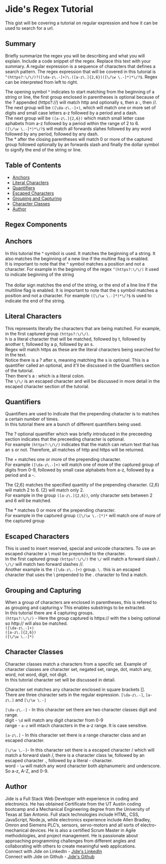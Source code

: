 # Jide's Regex Tutorial

This gist will be covering a tutorial on regular expression and how it can be used to search for a url. 

## Summary

Briefly summarize the regex you will be describing and what you will explain. Include a code snippet of the regex. Replace this text with your summary.
A regular expression is a sequence of characters that defines a search pattern.
The regex expression that will be covered in this tutorial is `^(https?:\/\/)?([\da-z\.-]+)\.([a-z\.]{2,6})([\/\w \.-]*)*\/?$`.
Regex can be interpreted from left to right. <br>

The opening symbol ^ indicates to start matching from the beginning of a string or line,
the first group enclosed in parentheses is optional because of the ? appended (https?:\/\/) will match http and optionally s, then a :, then //.<br>
The next group will be `([\da-z\.-]+)`, which will match one or more set of digits and small case letters a-z followed by a period and a dash. <br>
The next group will be `([a-z\.]{2,6})` which match small letter case aphabets from a-z followed by a period within the range of 2 to 6. <br>
`([\/\w \.-]*)*\/?$` will match all forwards slahes followed by any word followed by any period, followed by any dash. <br>
The * after the closing parentheses will match 0 or more of the captured group followed optionally by an forwards slash and finally the dollar symbol to signify the end of the string or line.

## Table of Contents

- [Anchors](#anchors)
- [Literal Characters](#literal-characters)
- [Quantifiers](#quantifiers)
- [Escaped Characters](#escaped-characters)
- [Grouping and Capturing](#grouping-and-capturing)
- [Character Classes](#character-classes)
- [Author](#author)

## Regex Components
## Anchors
In this tutorial the ^ symbol is used. It matches the beginning of a string. It also matches the beginning of a new line if the multine flag is enabled.<br>
It is important to note that the ^ symbol matches a position and not a character. For example in the beginning of the regex `^(https?:\/\/)` it used to indicate beginning of the string<br>
<br>
The dollar sign matches the end of the string, or the end of a line line if the multiline flag is enabled. It is important to note that the `$` symbol matches a position and not a character. For example `([\/\w \.-]*)*\/?$` is used to indicate the end of the string.

## Literal Characters
This represents literally the characters that are being matched. For example, in the first captured group `(https?:\/\/)`.<br>
 h is a literal character that will be matched, followed by t, followed by another t, followed by a p, followed by an s.<br>
 Regex will match https as these are the literal characters being searched for in the text.<br>
 Notice there is a ? after s, meaning matching the s is optional. This is a quantifier called an optional, and it'll be discussed in the Quantifiers section of the tutorial.<br>
 Then there's a : which is a literal colon.<br>
 The `\/\/` is an escaped character and will be discussed in more detail in the escaped character section of the tutorial.<br>

## Quantifiers
Quantifiers are used to indicate that the prepending chatacter is to matches a certain number of times.<br>
In this tutorial there are a bunch of different quantifiers being used.<br>

The ? optional quantifier which was briefly introduced in the preceeding section indicates that the preceeding character is optional. <br>
For example `(https?:\/\/)` indicates that the match can return text that has an s or not. Therefore, all matches of http and https will be returned.<br>

The + matches one or more of the prepending character.<br>
For example `([\da-z\.-]+)` will match one of more of the captured group of digits from 0-9, followed by small case alphabets from a-z, followed by a period and a -. <br>

The {2,6} matches the specified quantity of the prepending character. {2,6} will match 2 to 6. {2} will match only 2.<br>
For example in the group `([a-z\.]{2,6})`, only character sets between 2 and 6 will be matched.<br>

The * matches 0 or more of the prepending character.<br>
For example in the captured group `([\/\w \.-]*)*` will match one of more of the captured group<br>

## Escaped Characters
This is used to insert reserved, special and unicode characters. To use an escaped character a \ must be prepended to the character.<br>
In the first captured group `(https?:\/\/)` the `\/`  will match a forward slash /. `\/\/` will match two forward slashes //.<br>
Another example is the `([\da-z\.-]+)` group. `\.` this is an escaped character that uses the \ prepended to the . character to find a match.<br>

## Grouping and Capturing
When a group of characters are enclosed in parentheses, this is refered to as grouping and capturing.v
This enables substrings to be extracted.<br>
In this tutorial there are 4 capturing groups.<br>
`(https?:\/\/)` - Here the group captured is https:// with the s being optional so http:// will also be matched.<br>
`([\da-z\.-]+)`<br>
`([a-z\.]{2,6})`<br>
`([\/\w \.-]*)`<br>

## Character Classes
Character classes match a characters from a specific set. Example of  character classes are character set, negated set, range, dot, match any, word, not word, digit, not digit.<br>
In this tutorial character set will be discussed in detail.<br>

Character set matches any character enclosed in square brackets [].<br>
There are three character sets in the regular expression. 
`[\da-z\.-]`, `[a-z\.]` and  `[\/\w \.-]`<br>

`[\da-z\.-]` - In this character set there are two character classes digit and range.<br>
digit - `\d` will match any digit character from 0-9 <br>
range - `a-z` will mtach characters in the a-z range. It is case sensitive. <br>

`[a-z\.]` - In this character set there is a range character class and an escaped character. <br>

`[\/\w \.-]`- In this character set there is a escaped character \/ which will match a forward slash /, there is a character class \w, followed by an escaped character \., followed by a literal - character.<br>
word - `\w` will match any word character both alphanumeric and underscore. So a-z, A-Z, and 0-9. <br>

## Author
Jide is a Full Stack Web Developer with experience in coding and electronics. He has obtained Certificate from the UT Austin coding bootcamp and a Mechanical Engineering degree from the University of Texas at San Antonio. Full stack technologies include HTML, CSS, JavaScript, Node.js, while electronics experience include Allen Bradley, Omron and Siemens PLC’s, sensors, servo-motors and all sorts of electro-mechanical devices. He is also  a certified Scrum Master in Agile methodologies, and project management. He is passionate about approaching programming challenges from different angles and collaborating with others to create meaningful web applications.<br>
Connect with Jide on LinkedIn - [Jide's LinkedIn](https://www.linkedin.com/in/jide-ogunbanjo/) <br>
Connect with Jide on Github - [Jide's Github](https://github.com/JideOgun)
